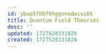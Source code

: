 ```yaml
---
id: ybup5fhbf6hgqonodwiui66
title: Quantum Field Theories
desc: ''
updated: 1727528331828
created: 1727528331828
---
```

